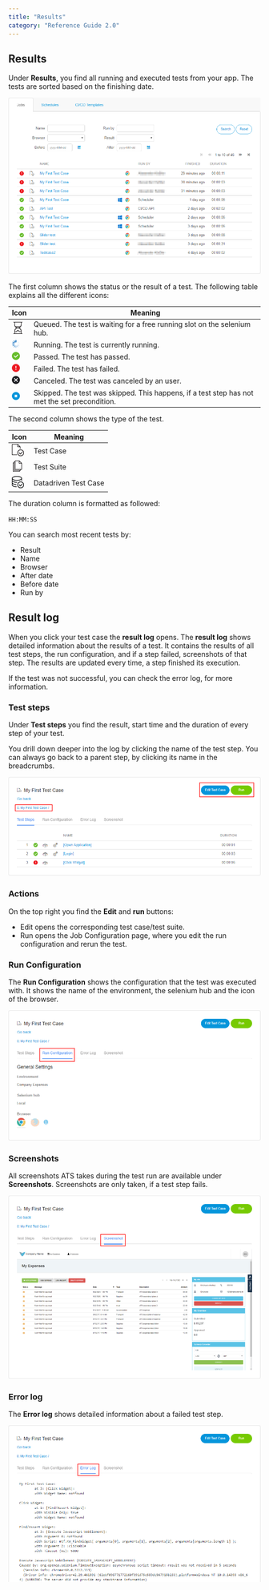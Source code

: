 ```yaml
---
title: "Results"
category: "Reference Guide 2.0"
---
```


## Results

Under **Results**, you find all running and executed tests from your app. The tests are sorted based on the finishing date.

![](attachments/results/test-runs.png)

The first column shows the status or the result of a test. The following table explains all the different icons:

| Icon | Meaning |
| --- | --- |
|![](attachments/icons/queued.png) | Queued. The test is waiting for a free running slot on the selenium hub. |
| ![](attachments/icons/running.gif)| Running. The test is currently running. |
| ![](attachments/icons/passed-icon.png)| Passed. The test has passed. |
| ![](attachments/icons/failed-icon.png)| Failed. The test has failed. |
| ![](attachments/icons/canceled-icon.png)| Canceled. The test was canceled by an user. |
| ![](attachments/icons/skipped-icon.png)| Skipped. The test was skipped. This happens, if a test step has not met the set precondition. |

The second column shows the type of the test.

| Icon                                     | Meaning    |
| ---------------------------------------- | ---------- |
| ![Test Case](attachments/project/test-case-icon.png) | Test Case  |
| ![Test Suite](attachments/project/test-suite-icon.png) | Test Suite |
| ![Datadriven Test Case](attachments/project/ddt-icon.png)| Datadriven Test Case |

The duration column is formatted as followed:

`HH:MM:SS`

You can search most recent tests by:

* Result
* Name
* Browser
* After date
* Before date
* Run by

## Result log

When you click your test case the **result log** opens. The **result log** shows detailed information about the results of a test. It contains the results of all test steps, the run configuration, and if a step failed, screenshots of that step. The results are updated every time, a step finished its execution.

If the test was not successful, you can check the error log, for more information.

### Test steps

Under **Test steps** you find the result, start time and the duration of every step of your test.

You drill down deeper into the log by clicking the name of the test step. You can always go back to a parent step, by clicking its name in the breadcrumbs.

![result-log-breadcrumbs](attachments/results/result-log-breadcrumbs.png)

### Actions

On the top right you find the **Edit** and **run** buttons:

* Edit opens the corresponding test case/test suite.
* Run opens the Job Configuration page, where you edit the run configuration and rerun the test.

### Run Configuration

The **Run Configuration** shows the configuration that the test was executed with. It shows the name of the environment, the selenium hub and the icon of the browser.

![result-log-run-config](attachments/results/result-log-run-config.png)

### Screenshots

All screenshots ATS takes during the test run are available under **Screenshots**. Screenshots are only taken, if a test step fails.

![result-log-screenshots](attachments/results/result-log-screenshots.png)

### Error log

The **Error log** shows detailed information about a failed test step.

![result-log-error-log](attachments/results/result-log-error-log.png)
